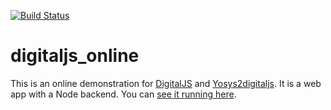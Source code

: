 [![Build Status](https://travis-ci.org/tilk/digitaljs_online.svg?branch=master)](https://travis-ci.org/tilk/digitaljs_online)
# digitaljs_online
This is an online demonstration for [DigitalJS](https://github.com/tilk/digitaljs)
and [Yosys2digitaljs](https://github.com/tilk/yosys2digitaljs). It is a web app
with a Node backend. You can [see it running here](http://digitaljs.tilk.eu/).
